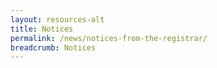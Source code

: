 ```yaml
---
layout: resources-alt
title: Notices
permalink: /news/notices-from-the-registrar/
breadcrumb: Notices
---
```

